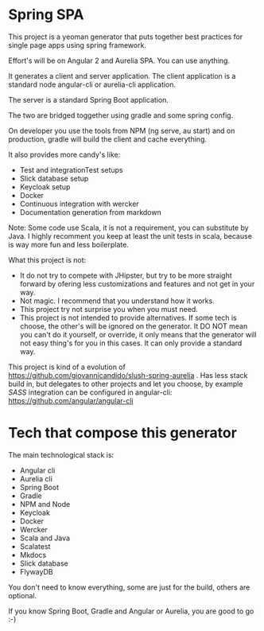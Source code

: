 # Spring SPA

This project is a yeoman generator that puts together best practices for single page 
apps using spring framework.

Effort's will be on Angular 2 and Aurelia SPA. You can use anything.

It generates a client and server application. The client application is a standard
node angular-cli or aurelia-cli application.

The server is a standard Spring Boot application.

The two are bridged toggether using gradle and some spring config.

On developer you use the tools from NPM (ng serve, au start) and on production,
gradle will build the client and cache everything.

It also provides more candy's like:

- Test and integrationTest setups
- Slick database setup
- Keycloak setup
- Docker
- Continuous integration with wercker
- Documentation generation from markdown

Note: Some code use Scala, it is not a requirement, you can substitute by Java. 
I highly recomment you keep at least the unit tests in scala, 
because is way more fun and less boilerplate.

What this project is not:

 - It do not try to compete with JHipster, but try to be more straight forward 
 by ofering less customizations and features and not get in your way.
 - Not magic. I recommend that you understand how it works.
 - This project try not surprise you when you must need.
 - This project is not intended to provide alternatives. If some tech is choose, 
 the other's will be ignored on the generator. It DO NOT mean you can't do it yourself, or override,
 it only means that the generator will not easy thing's for you in this cases. It can only provide
 a standard way.

 This project is kind of a evolution of https://github.com/giovannicandido/slush-spring-aurelia
 . Has less stack build in, but delegates to other projects and let you choose, 
 by example *SASS* integration can be configured in angular-cli: https://github.com/angular/angular-cli

 # Tech that compose this generator

The main technological stack is:

 - Angular cli
 - Aurelia cli
 - Spring Boot
 - Gradle
 - NPM and Node
 - Keycloak
 - Docker
 - Wercker
 - Scala and Java
 - Scalatest
 - Mkdocs
 - Slick database
 - FlywayDB

You don't need to know everything, some are just for the build, others are optional.

If you know Spring Boot, Gradle and Angular or Aurelia, you are good to go :-)